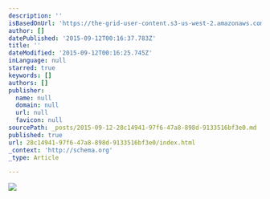 ```yaml
---
description: ''
isBasedOnUrl: 'https://the-grid-user-content.s3-us-west-2.amazonaws.com/fdd6b9c9-4342-4dcc-887d-dd99c1df8517.GIF'
author: []
datePublished: '2015-09-12T00:16:37.783Z'
title: ''
dateModified: '2015-09-12T00:16:25.745Z'
inLanguage: null
starred: true
keywords: []
authors: []
publisher:
  name: null
  domain: null
  url: null
  favicon: null
sourcePath: _posts/2015-09-12-28c14941-97f6-47a8-898d-9133516bf3e0.md
published: true
url: 28c14941-97f6-47a8-898d-9133516bf3e0/index.html
_context: 'http://schema.org'
_type: Article

---
```

![](https://the-grid-user-content.s3-us-west-2.amazonaws.com/fdd6b9c9-4342-4dcc-887d-dd99c1df8517.GIF)